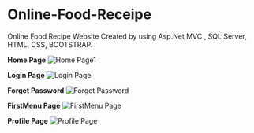 # Online-Food-Receipe
Online Food Recipe Website Created by using Asp.Net MVC , SQL Server, HTML, CSS, BOOTSTRAP.

<b>Home Page</b>
![Home Page1](https://user-images.githubusercontent.com/81013807/178677067-8b97e977-838a-4ac3-8718-8c5715ab63fd.png)

<b>Login Page</b>
![Login Page](https://user-images.githubusercontent.com/81013807/178677509-fd5eaa21-a5bb-4150-b140-f6f5fcdbda82.png)



<b>Forget Password</b>
![Forget Password](https://user-images.githubusercontent.com/81013807/178677628-f0806694-8984-4013-b6f1-31da4da5adaa.png)

<b>FirstMenu Page</b>
![FirstMenu Page](https://user-images.githubusercontent.com/81013807/178677751-72a76b13-f3a4-4565-bbe4-617fed0d300f.png)

<b>Profile Page</b>
![Profile Page](https://user-images.githubusercontent.com/81013807/178677571-7b90d71a-6f89-4618-ac23-76448ed024ca.png)
